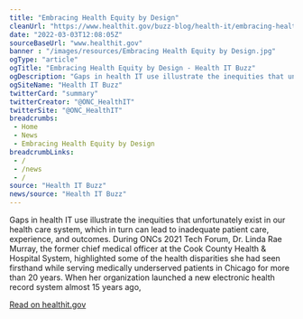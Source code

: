 ```yaml
--- 
title: "Embracing Health Equity by Design"
cleanUrl: "https://www.healthit.gov/buzz-blog/health-it/embracing-health-equity-by-design"
date: "2022-03-03T12:08:05Z"
sourceBaseUrl: "www.healthit.gov"
banner : "/images/resources/Embracing Health Equity by Design.jpg"
ogType: "article"
ogTitle: "Embracing Health Equity by Design - Health IT Buzz"
ogDescription: "Gaps in health IT use illustrate the inequities that unfortunately exist in our health care system, which in turn can lead to inadequate patient care, experience, and outcomes. During ONCs 2021 Tech Forum, Dr. Linda Rae Murray, the former chief medical officer at the Cook County Health & Hospital System, highlighted some of the health disparities she had seen firsthand while serving medically underserved patients in Chicago for more than 20 years. When her organization launched a new electronic health record system almost 15 years ago,"
ogSiteName: "Health IT Buzz"
twitterCard: "summary"
twitterCreator: "@ONC_HealthIT"
twitterSite: "@ONC_HealthIT"
breadcrumbs:
 - Home
 - News
 - Embracing Health Equity by Design
breadcrumbLinks:
 - / 
 - /news
 - / 
source: "Health IT Buzz"
news/source: "Health IT Buzz"
---
```

Gaps in health IT use illustrate the inequities that unfortunately exist in our health care system, which in turn can lead to inadequate patient care, experience, and outcomes. During ONCs 2021 Tech Forum, Dr. Linda Rae Murray, the former chief medical officer at the Cook County Health & Hospital System, highlighted some of the health disparities she had seen firsthand while serving medically underserved patients in Chicago for more than 20 years. When her organization launched a new electronic health record system almost 15 years ago,  
  
[Read on healthit.gov](https://www.healthit.gov/buzz-blog/health-it/embracing-health-equity-by-design)
